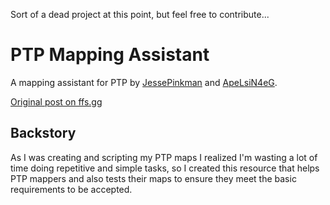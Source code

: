 Sort of a dead project at this point, but feel free to contribute...

# PTP Mapping Assistant
A mapping assistant for PTP by [JessePinkman](https://ffs.gg/members/95345) and [ApeLsiN4eG](https://ffs.gg/members/76669).

[Original post on ffs.gg](https://ffs.gg/threads/104304)

## Backstory
As I was creating and scripting my PTP maps I realized I'm wasting a lot of time doing repetitive and simple tasks, so I created this resource that helps PTP mappers and also tests their maps to ensure they meet the basic requirements to be accepted.
